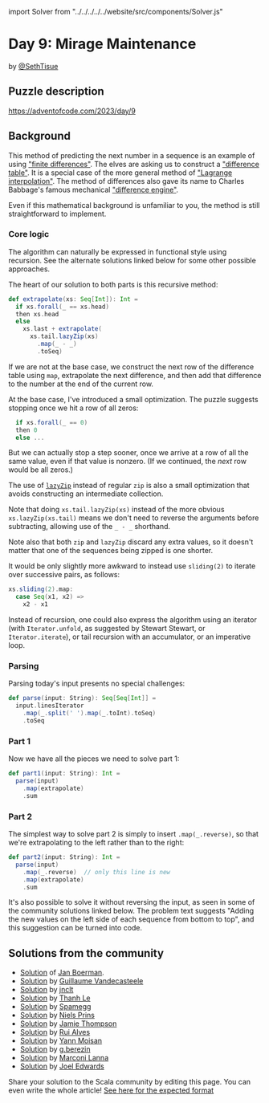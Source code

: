 import Solver from "../../../../../website/src/components/Solver.js"

# Day 9: Mirage Maintenance

by [@SethTisue](https://github.com/SethTisue)

## Puzzle description

https://adventofcode.com/2023/day/9

## Background

This method of predicting the next number in a sequence is an example
of using ["finite
differences"](https://mathworld.wolfram.com/FiniteDifference.html).
The elves are asking us to construct a ["difference
table"](https://mathworld.wolfram.com/DifferenceTable.html).
It is a special case of the more general method of
["Lagrange interpolation"](https://mathworld.wolfram.com/LagrangeInterpolatingPolynomial.html).
The method of differences also gave its name to Charles Babbage's
famous mechanical ["difference engine"](https://en.wikipedia.org/wiki/Difference_engine).

Even if this mathematical background is unfamiliar to you, the method
is still straightforward to implement.

### Core logic

The algorithm can naturally be expressed in functional style using
recursion.  See the alternate solutions linked below for some other
possible approaches.

The heart of our solution to both parts is this recursive method:

```scala
def extrapolate(xs: Seq[Int]): Int =
  if xs.forall(_ == xs.head)
  then xs.head
  else
    xs.last + extrapolate(
      xs.tail.lazyZip(xs)
        .map(_ - _)
        .toSeq)
```

If we are not at the base case, we construct the next row
of the difference table using `map`, extrapolate the next
difference, and then add that difference to the number at
the end of the current row.

At the base case, I've introduced a small optimization. The puzzle
suggests stopping once we hit a row of all zeros:

```scala
  if xs.forall(_ == 0)
  then 0
  else ...
```

But we can actually stop a step sooner, once we arrive at a row of all
the same value, even if that value is nonzero. (If we continued, the
_next_ row would be all zeros.)

The use of
[`lazyZip`](https://www.scala-lang.org/api/current/scala/collection/Seq.html#lazyZip-fffffd84)
instead of regular `zip` is also a small optimization that avoids
constructing an intermediate collection.

Note that doing `xs.tail.lazyZip(xs)` instead of the more obvious
`xs.lazyZip(xs.tail)` means we don't need to reverse the arguments
before subtracting, allowing use of the `_ - _` shorthand.

Note also that both `zip` and `lazyZip` discard any extra values,
so it doesn't matter that one of the sequences being zipped is one
shorter.

It would be only slightly more awkward to instead use `sliding(2)` to
iterate over successive pairs, as follows:

```scala
xs.sliding(2).map:
  case Seq(x1, x2) =>
    x2 - x1
```

Instead of recursion, one could also express the algorithm using an
iterator (with `Iterator.unfold`, as suggested by Stewart Stewart, or
`Iterator.iterate`), or tail recursion with an accumulator, or an
imperative loop.

### Parsing

Parsing today's input presents no special challenges:

```scala
def parse(input: String): Seq[Seq[Int]] =
  input.linesIterator
    .map(_.split(' ').map(_.toInt).toSeq)
    .toSeq
```

### Part 1

Now we have all the pieces we need to solve part 1:

```scala
def part1(input: String): Int =
  parse(input)
    .map(extrapolate)
    .sum
```

### Part 2

The simplest way to solve part 2 is simply to insert
`.map(_.reverse)`, so that we're extrapolating to the left rather than
to the right:

```scala
def part2(input: String): Int =
  parse(input)
    .map(_.reverse)  // only this line is new
    .map(extrapolate)
    .sum
```

It's also possible to solve it without reversing the input, as seen in
some of the community solutions linked below.  The problem text
suggests "Adding the new values on the left side of each sequence from
bottom to top", and this suggestion can be turned into code.

## Solutions from the community

- [Solution](https://github.com/Jannyboy11/AdventOfCode2023/blob/master/src/main/scala/day09/Day09.scala) of [Jan Boerman](https://twitter.com/JanBoerman95).
- [Solution](https://github.com/guycastle/advent_of_code_2023/blob/main/src/main/scala/days/day09/DayNine.scala) by [Guillaume Vandecasteele](https://github.com/guycastle/)
- [Solution](https://github.com/jnclt/adventofcode2023/blob/main/day09/mirage-maintenance.sc) by [jnclt](https://github.com/jnclt)
- [Solution](https://github.com/lenguyenthanh/aoc-2023/blob/main/Day09.scala) by [Thanh Le](https://github.com/lenguyenthanh)
- [Solution](https://github.com/spamegg1/advent-of-code-2023-scala/blob/solutions/09.worksheet.sc#L134) by [Spamegg](https://github.com/spamegg1)
- [Solution](https://github.com/prinsniels/AdventOfCode2023/blob/main/src/main/scala/solutions/day09.scala) by [Niels Prins](https://github.com/prinsniels)
- [Solution](https://github.com/bishabosha/advent-of-code-2023/blob/main/2023-day09.scala) by [Jamie Thompson](https://github.com/bishabosha)
- [Solution](https://github.com/xRuiAlves/advent-of-code-2023/blob/main/Day9.scala) by [Rui Alves](https://github.com/xRuiAlves/)
- [Solution](https://github.com/YannMoisan/advent-of-code/blob/master/2023/src/main/scala/Day9.scala) by [Yann Moisan](https://github.com/YannMoisan)
- [Solution](https://github.com/GrigoriiBerezin/advent_code_2023/tree/master/task09/src/main/scala) by [g.berezin](https://github.com/GrigoriiBerezin)
- [Solution](https://github.com/marconilanna/advent-of-code/blob/master/2023/Day09.scala) by [Marconi Lanna](https://github.com/marconilanna)
- [Solution](https://github.com/joeledwards/advent-of-code/blob/master/2023/src/main/scala/com/buzuli/advent/days/day9.scala) by [Joel Edwards](https://github.com/joeledwards)

Share your solution to the Scala community by editing this page.
You can even write the whole article! [See here for the expected format](https://github.com/scalacenter/scala-advent-of-code/discussions/424)
